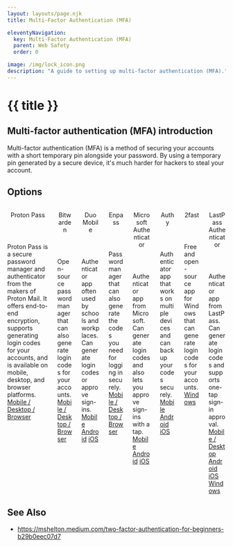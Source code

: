 ```yaml
---
layout: layouts/page.njk
title: Multi-Factor Authentication (MFA)

eleventyNavigation:
  key: Multi-Factor Authentication (MFA)
  parent: Web Safety
  order: 0

image: /img/lock_icon.png
description: "A guide to setting up multi-factor authentication (MFA)."
---
```


# {{ title }}

## Multi-factor authentication (MFA) introduction

Multi-factor authentication (MFA) is a method of securing your accounts with a short temporary pin alongside your password. By using a temporary pin generated by a secure device, it's much harder for hackers to steal your account.

## Options

<div class="columns is-multiline">
<div class="column is-half">
    <div class="card">
        <header class="card-header">
            <p class="card-header-title">Proton Pass</p>
        </header>
        <div class="card-content">
            <div class="content">
                Proton Pass is a secure password manager and authenticator from the makers of Proton Mail. It offers end-to-end encryption, supports generating login codes for your accounts, and is available on mobile, desktop, and browser platforms.
            </div>
        </div>
        <footer class="card-footer is-nowrap is-flex-wrap-wrap">
            <a class="card-footer-item" href="https://proton.me/pass/download" target="_blank" rel="noopener">Mobile / Desktop / Browser</a>
        </footer>
    </div>
</div>

<div class="column is-half">
    <div class="card">
        <header class="card-header">
            <p class="card-header-title">Bitwarden</p>
        </header>
        <div class="card-content">
            <div class="content">
                Open-source password manager that can also generate login codes for your accounts.
            </div>
        </div>
        <footer class="card-footer is-nowrap is-flex-wrap-wrap">
            <a class="card-footer-item" href="https://bitwarden.com/download/" target="_blank" rel="noopener">Mobile / Desktop / Browser</a>
        </footer>
    </div>
</div>

<div class="column is-half">
    <div class="card">
        <header class="card-header">
            <p class="card-header-title">Duo Mobile</p>
        </header>
        <div class="card-content">
            <div class="content">
                Authenticator app often used by schools and workplaces. Can generate login codes or approve sign-ins.
            </div>
        </div>
        <footer class="card-footer is-nowrap is-flex-wrap-wrap">
            <a class="card-footer-item" href="https://duo.com/product/multi-factor-authentication-mfa/duo-mobile-app" target="_blank" rel="noopener">Mobile</a>
            <a class="card-footer-item" href="https://play.google.com/store/apps/details?id=com.duosecurity.duomobile" target="_blank" rel="noopener">Android</a>
            <a class="card-footer-item" href="https://apps.apple.com/us/app/duo-mobile/id422663827" target="_blank" rel="noopener">iOS</a>
        </footer>
    </div>
</div>

<div class="column is-half">
    <div class="card">
        <header class="card-header">
            <p class="card-header-title">Enpass</p>
        </header>
        <div class="card-content">
            <div class="content">
                Password manager that can also generate the codes you need for logging in securely.
            </div>
        </div>
        <footer class="card-footer is-nowrap is-flex-wrap-wrap">
            <a class="card-footer-item" href="https://www.enpass.io/downloads/" target="_blank" rel="noopener">Mobile / Desktop / Browser</a>
        </footer>
    </div>
</div>

<div class="column is-half">
    <div class="card">
        <header class="card-header">
            <p class="card-header-title">Microsoft Authenticator</p>
        </header>
        <div class="card-content">
            <div class="content">
                Authenticator app from Microsoft. Can generate login codes and also lets you approve sign-ins with a tap.
            </div>
        </div>
        <footer class="card-footer is-nowrap is-flex-wrap-wrap">
            <a class="card-footer-item" href="https://www.microsoft.com/en-us/security/mobile-authenticator-app" target="_blank" rel="noopener">Mobile</a>
            <a class="card-footer-item" href="https://play.google.com/store/apps/details?id=com.azure.authenticator" target="_blank" rel="noopener">Android</a>
            <a class="card-footer-item" href="https://apps.apple.com/us/app/microsoft-authenticator/id983156458" target="_blank" rel="noopener">iOS</a>
        </footer>
    </div>
</div>

<div class="column is-half">
    <div class="card">
        <header class="card-header">
            <p class="card-header-title">Authy</p>
        </header>
        <div class="card-content">
            <div class="content">
                Authenticator app that works on multiple devices and can back up your codes securely.
            </div>
        </div>
        <footer class="card-footer is-nowrap is-flex-wrap-wrap">
            <a class="card-footer-item" href="https://authy.com/download/" target="_blank" rel="noopener">Mobile</a>
            <a class="card-footer-item" href="https://play.google.com/store/apps/details?id=com.authy.authy" target="_blank" rel="noopener">Android</a>
            <a class="card-footer-item" href="https://apps.apple.com/us/app/authy/id494168017" target="_blank" rel="noopener">iOS</a>
        </footer>
    </div>
</div>

<div class="column is-half">
    <div class="card">
        <header class="card-header">
            <p class="card-header-title">2fast</p>
        </header>
        <div class="card-content">
            <div class="content">
                Free and open-source app for Windows that can generate login codes for your accounts.
            </div>
        </div>
        <footer class="card-footer is-nowrap is-flex-wrap-wrap">
            <a class="card-footer-item" href="https://github.com/2fast-team/2fast" target="_blank" rel="noopener">Windows</a>
        </footer>
    </div>
</div>

<div class="column is-half">
    <div class="card">
        <header class="card-header">
            <p class="card-header-title">LastPass Authenticator</p>
        </header>
        <div class="card-content">
            <div class="content">
                Authenticator app from LastPass. Can generate login codes and supports one-tap sign-in approval.
            </div>
        </div>
        <footer class="card-footer is-nowrap is-flex-wrap-wrap">
            <a class="card-footer-item" href="https://lastpass.com/auth/" target="_blank" rel="noopener">Mobile / Desktop</a>
            <a class="card-footer-item" href="https://play.google.com/store/apps/details?id=com.lastpass.authenticator" target="_blank" rel="noopener">Android</a>
            <a class="card-footer-item" href="https://apps.apple.com/us/app/lastpass-authenticator/id1079110004" target="_blank" rel="noopener">iOS</a>
            <a class="card-footer-item" href="https://www.microsoft.com/en-us/p/lastpass-authenticator/9nblggh5l9d7" target="_blank" rel="noopener">Windows</a>
        </footer>
    </div>
</div>
</div>

## See Also

- <https://mshelton.medium.com/two-factor-authentication-for-beginners-b29b0eec07d7>
